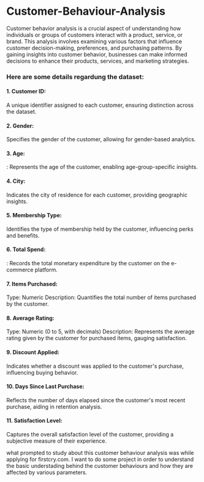 # Customer-Behaviour-Analysis

Customer behavior analysis is a crucial aspect of understanding how individuals or groups of customers interact with a product, service, or brand. This analysis involves examining various factors that influence customer decision-making, preferences, and purchasing patterns. By gaining insights into customer behavior, businesses can make informed decisions to enhance their products, services, and marketing strategies.


### Here are some details regardung the dataset:

#### 1. Customer ID: 
A unique identifier assigned to each customer, ensuring distinction across the dataset.

#### 2. Gender:

 Specifies the gender of the customer, allowing for gender-based analytics.

#### 3. Age:

: Represents the age of the customer, enabling age-group-specific insights.

#### 4. City:

 Indicates the city of residence for each customer, providing geographic insights.

#### 5. Membership Type:

 Identifies the type of membership held by the customer, influencing perks and benefits.

#### 6. Total Spend:

: Records the total monetary expenditure by the customer on the e-commerce platform.

#### 7. Items Purchased:

Type: Numeric
Description: Quantifies the total number of items purchased by the customer.

#### 8. Average Rating:

Type: Numeric (0 to 5, with decimals)
Description: Represents the average rating given by the customer for purchased items, gauging satisfaction.

#### 9. Discount Applied:

 Indicates whether a discount was applied to the customer's purchase, influencing buying behavior.

#### 10. Days Since Last Purchase:

 Reflects the number of days elapsed since the customer's most recent purchase, aiding in retention analysis.

#### 11. Satisfaction Level:
 Captures the overall satisfaction level of the customer, providing a subjective measure of their experience.


 what prompted to study about this customer behaviour analysis was while applying for firstcry.com. I want to do some project in order to understand the basic understading behind the customer behaviours and how they are affected by various parameters.

